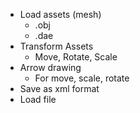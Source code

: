 + Load assets (mesh)
    - .obj
    - .dae
+ Transform Assets
    - Move, Rotate, Scale
+ Arrow drawing
    - For move, scale, rotate
+ Save as xml format
+ Load file
